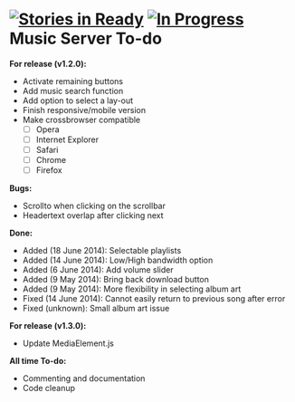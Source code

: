 [![Stories in Ready](https://badge.waffle.io/frozenshadow/Music-Server-Develop.png?label=ready&title=Ready)](https://waffle.io/frozenshadow/Music-Server-Develop)
[![In Progress](https://badge.waffle.io/frozenshadow/Music-Server-Develop.png?label=in%20progress&title=In%20Progress)](https://waffle.io/frozenshadow/Music-Server-Develop)
Music Server To-do
==================

**For release (v1.2.0):**

- Activate remaining buttons
- Add music search function
- Add option to select a lay-out
- Finish responsive/mobile version
- Make crossbrowser compatible
   - [ ] Opera
   - [ ] Internet Explorer
   - [ ] Safari
   - [ ] Chrome
   - [ ] Firefox

**Bugs:**

- Scrollto when clicking on the scrollbar
- Headertext overlap after clicking next

**Done:**

- Added (18 June 2014): Selectable playlists
- Added (14 June 2014): Low/High bandwidth option
- Added (6 June 2014): Add volume slider
- Added (9 May 2014): Bring back download button
- Added (9 May 2014): More flexibility in selecting album art
- Fixed (14 June 2014): Cannot easily return to previous song after error
- Fixed (unknown): Small album art issue

**For release (v1.3.0):**

- Update MediaElement.js

**All time To-do:**

- Commenting and documentation
- Code cleanup
